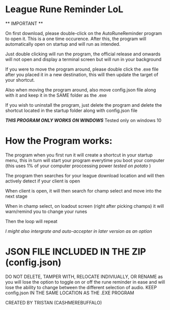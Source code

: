 # League Rune Reminder LoL

** IMPORTANT **

On first download, please double-click on the AutoRuneReminder program to open it. This is a one time occurence. After this, the program will automatically open on startup and will run as intended.

Just double clicking will run the program, the official release and onwards will not open and display a terminal screen but will run in your background

If you were to move the program around, please double click the .exe file after you placed it in a new destination, this will then update the target of your shortcut.

Also when moving the program around, also move config.json file along with it and keep it in the SAME folder as the .exe

If you wish to uninstall the program, just delete the program and delete the shortcut located in the startup folder along with config.json file


***THIS PROGRAM ONLY WORKS ON WINDOWS*** Tested only on windows 10

# How the Program works:

The program when you first run it will create a shortcut in your startup menu, this in turn will start your program everytime you boot your computer
(this uses 1% of your computer proccessing power *tested on potato* )

The program then searches for your league download location and will then actively detect if your client is open

When client is open, it will then search for champ select and move into the next stage

When in champ select, on loadout screen (right after picking champs) it will warn/remind you to change your runes

Then the loop will repeat

*I might also intergrate and auto-accepter in later version as an option*

# **JSON FILE INCLUDED IN THE ZIP (config.json)**

DO NOT DELETE, TAMPER WITH, RELOCATE INDIVIUALLY, OR RENAME as you will lose the option to toggle on or off the rune reminder in ease
and will lose the ability to change between the different selection of audio. KEEP config.json IN THE SAME LOCATION AS THE .EXE PROGRAM

CREATED BY TRISTAN (CASHMEREBUFFALO)
